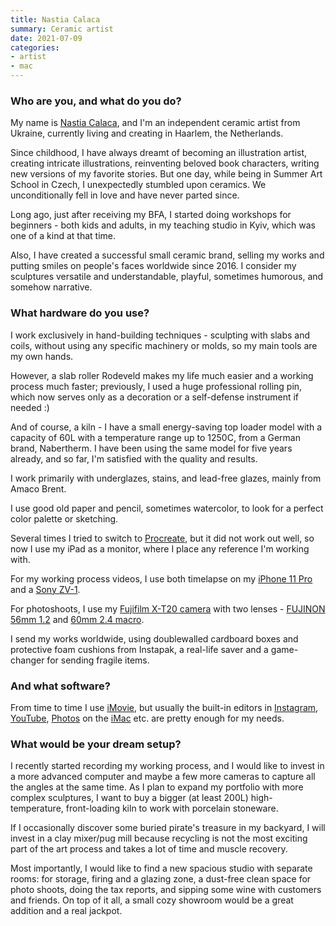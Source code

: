 ```yaml
---
title: Nastia Calaca
summary: Ceramic artist
date: 2021-07-09
categories:
- artist
- mac
---
```


### Who are you, and what do you do?

My name is [Nastia Calaca](https://www.instagram.com/calacaceramicart/ "Nastia's Instagram account."), and I'm an independent ceramic artist from Ukraine, currently living and creating in Haarlem, the Netherlands.

Since childhood, I have always dreamt of becoming an illustration artist, creating intricate illustrations, reinventing beloved book characters, writing new versions of my favorite stories. But one day, while being in Summer Art School in Czech, I unexpectedly stumbled upon ceramics. We unconditionally fell in love and have never parted since.

Long ago, just after receiving my BFA, I started doing workshops for beginners - both kids and adults, in my teaching studio in Kyiv, which was one of a kind at that time.

Also, I have created a successful small ceramic brand, selling my works and putting smiles on people's faces worldwide since 2016. I consider my sculptures versatile and understandable, playful, sometimes humorous, and somehow narrative.

### What hardware do you use?

I work exclusively in hand-building techniques - sculpting with slabs and coils, without using any specific machinery or molds, so my main tools are my own hands.

However, a slab roller Rodeveld makes my life much easier and a working process much faster; previously, I used a huge professional rolling pin, which now serves only as a decoration or a self-defense instrument if needed :) 

And of course, a kiln - I have a small energy-saving top loader model with a capacity of 60L with a temperature range up to 1250C, from a German brand, Nabertherm. I have been using the same model for five years already, and so far, I'm satisfied with the quality and results.

I work primarily with underglazes, stains, and lead-free glazes, mainly from Amaco Brent. 

I use good old paper and pencil, sometimes watercolor, to look for a perfect color palette or sketching.

Several times I tried to switch to [Procreate][procreate-ios], but it did not work out well, so now I use my iPad as a monitor, where I place any reference I'm working with.

For my working process videos, I use both timelapse on my [iPhone 11 Pro][iphone-11-pro] and a [Sony ZV-1][zv-1].

For photoshoots, I use my [Fujifilm X-T20 camera][x-t20] with two lenses - [FUJINON 56mm 1.2][fujinon-xf-56mm-f1.2] and [60mm 2.4 macro][fujinon-xf-60mm-f2.4].

I send my works worldwide, using doublewalled cardboard boxes and protective foam cushions from Instapak, a real-life saver and a game-changer for sending fragile items.

### And what software?

From time to time I use [iMovie][], but usually the built-in editors in [Instagram][], [YouTube][], [Photos][] on the [iMac][] etc. are pretty enough for my needs.

### What would be your dream setup?

I recently started recording my working process, and I would like to invest in a more advanced computer and maybe a few more cameras to capture all the angles at the same time. As I plan to expand my portfolio with more complex sculptures, I want to buy a bigger (at least 200L) high-temperature, front-loading kiln to work with porcelain stoneware.  

If I occasionally discover some buried pirate's treasure in my backyard, I will invest in a clay mixer/pug mill because recycling is not the most exciting part of the art process and takes a lot of time and muscle recovery.

Most importantly, I would like to find a new spacious studio with separate rooms: for storage, firing and a glazing zone, a dust-free clean space for photo shoots, doing the tax reports, and sipping some wine with customers and friends. On top of it all, a small cozy showroom would be a great addition and a real jackpot.

[fujinon-xf-56mm-f1.2]: https://fujifilm-x.com/global/products/lenses/xf56mmf12-r/ "A camera lens."
[fujinon-xf-60mm-f2.4]: https://www.kenrockwell.com/fuji/x-mount-lenses/60mm-f24.htm "A macro lens."
[imac]: https://www.apple.com/imac/ "An all-in-one computer."
[imovie]: https://www.apple.com/imovie/ "A Mac OS X video editor, included in iLife."
[instagram]: https://www.instagram.com/ "A photo sharing service."
[iphone-11-pro]: https://en.wikipedia.org/wiki/IPhone_11_Pro "A 5.8 inch iOS phone."
[photos]: https://www.apple.com/macos/photos/ "A photo editor for macOS."
[procreate-ios]: https://itunes.apple.com/us/app/procreate/id425073498 "A powerful illustration app."
[x-t20]: https://fujifilm-x.com/global/products/cameras/x-t20/ "A 24 megapixel digital camera."
[youtube]: https://www.youtube.com/ "A web site for watching 80's TV commercials and bad mashups."
[zv-1]: https://electronics.sony.com/imaging/compact-cameras/all-compact-cameras/p/dczv1-w "A 20.1 megapixel digital camera."
